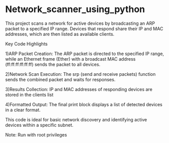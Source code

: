 # Network_scanner_using_python
This project scans a network for active devices by broadcasting an ARP packet to a specified IP range. Devices that respond share their IP and MAC addresses, which are then listed as available clients.

Key Code Highlights

1)ARP Packet Creation: The ARP packet is directed to the specified IP range, while an Ethernet frame (Ether) with a broadcast MAC address (ff:ff:ff:ff:ff:ff) sends the packet to all devices.

2)Network Scan Execution: The srp (send and receive packets) function sends the combined packet and waits for responses.

3)Results Collection: IP and MAC addresses of responding devices are stored in the clients list

4)Formatted Output: The final print block displays a list of detected devices in a clear format.

This code is ideal for basic network discovery and identifying active devices within a specific subnet.

Note: Run with root privileges
